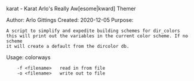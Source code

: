 karat - Karat Arlo's Really Aw[esome|kward] Themer 

Author: Arlo Gittings
Created: 2020-12-05
Purpose: 
    
    A script to simplify and expedite building schemes for dir_colors
    this will print out the variables in the current color scheme. If no scheme
    it will create a default from the dircolor db.

Usage:
    colorways

        -f <filename>   read in from file
        -o <filename>   write out to file

